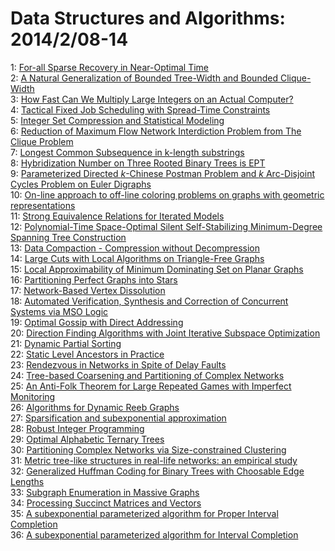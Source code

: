 # Data Structures and Algorithms: 2014/2/08-14  
1: [For-all Sparse Recovery in Near-Optimal Time](https://doi.org/10.48550/arXiv.1402.1726)  
2: [A Natural Generalization of Bounded Tree-Width and Bounded Clique-Width](https://doi.org/10.48550/arXiv.1402.1810)  
3: [How Fast Can We Multiply Large Integers on an Actual Computer?](https://doi.org/10.48550/arXiv.1402.1811)  
4: [Tactical Fixed Job Scheduling with Spread-Time Constraints](https://doi.org/10.48550/arXiv.1402.1881)  
5: [Integer Set Compression and Statistical Modeling](https://doi.org/10.48550/arXiv.1402.1936)  
6: [Reduction of Maximum Flow Network Interdiction Problem from The Clique  Problem](https://doi.org/10.48550/arXiv.1402.2022)  
7: [Longest Common Subsequence in k-length substrings](https://doi.org/10.48550/arXiv.1402.2097)  
8: [Hybridization Number on Three Rooted Binary Trees is EPT](https://doi.org/10.48550/arXiv.1402.2136)  
9: [Parameterized Directed $k$-Chinese Postman Problem and $k$ Arc-Disjoint  Cycles Problem on Euler Digraphs](https://doi.org/10.48550/arXiv.1402.2137)  
10: [On-line approach to off-line coloring problems on graphs with geometric  representations](https://doi.org/10.48550/arXiv.1402.2437)  
11: [Strong Equivalence Relations for Iterated Models](https://doi.org/10.48550/arXiv.1402.2446)  
12: [Polynomial-Time Space-Optimal Silent Self-Stabilizing Minimum-Degree  Spanning Tree Construction](https://doi.org/10.48550/arXiv.1402.2496)  
13: [Data Compaction - Compression without Decompression](https://doi.org/10.48550/arXiv.1402.2508)  
14: [Large Cuts with Local Algorithms on Triangle-Free Graphs](https://doi.org/10.48550/arXiv.1402.2543)  
15: [Local Approximability of Minimum Dominating Set on Planar Graphs](https://doi.org/10.48550/arXiv.1402.2549)  
16: [Partitioning Perfect Graphs into Stars](https://doi.org/10.48550/arXiv.1402.2589)  
17: [Network-Based Vertex Dissolution](https://doi.org/10.48550/arXiv.1402.2664)  
18: [Automated Verification, Synthesis and Correction of Concurrent Systems  via MSO Logic](https://doi.org/10.48550/arXiv.1402.2698)  
19: [Optimal Gossip with Direct Addressing](https://doi.org/10.48550/arXiv.1402.2701)  
20: [Direction Finding Algorithms with Joint Iterative Subspace Optimization](https://doi.org/10.48550/arXiv.1402.2710)  
21: [Dynamic Partial Sorting](https://doi.org/10.48550/arXiv.1402.2712)  
22: [Static Level Ancestors in Practice](https://doi.org/10.48550/arXiv.1402.2741)  
23: [Rendezvous in Networks in Spite of Delay Faults](https://doi.org/10.48550/arXiv.1402.2760)  
24: [Tree-based Coarsening and Partitioning of Complex Networks](https://doi.org/10.48550/arXiv.1402.2782)  
25: [An Anti-Folk Theorem for Large Repeated Games with Imperfect Monitoring](https://doi.org/10.48550/arXiv.1402.2801)  
26: [Algorithms for Dynamic Reeb Graphs](https://doi.org/10.48550/arXiv.1402.2812)  
27: [Sparsification and subexponential approximation](https://doi.org/10.48550/arXiv.1402.2843)  
28: [Robust Integer Programming](https://doi.org/10.48550/arXiv.1402.2852)  
29: [Optimal Alphabetic Ternary Trees](https://doi.org/10.48550/arXiv.1402.3036)  
30: [Partitioning Complex Networks via Size-constrained Clustering](https://doi.org/10.48550/arXiv.1402.3281)  
31: [Metric tree-like structures in real-life networks: an empirical study](https://doi.org/10.48550/arXiv.1402.3364)  
32: [Generalized Huffman Coding for Binary Trees with Choosable Edge Lengths](https://doi.org/10.48550/arXiv.1402.3435)  
33: [Subgraph Enumeration in Massive Graphs](https://doi.org/10.48550/arXiv.1402.3444)  
34: [Processing Succinct Matrices and Vectors](https://doi.org/10.48550/arXiv.1402.3452)  
35: [A subexponential parameterized algorithm for Proper Interval Completion](https://doi.org/10.48550/arXiv.1402.3472)  
36: [A subexponential parameterized algorithm for Interval Completion](https://doi.org/10.48550/arXiv.1402.3473)  